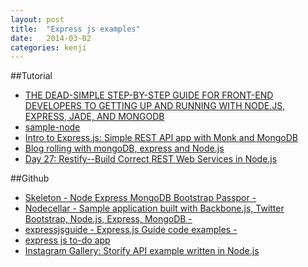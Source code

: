```yaml
---
layout: post
title:  "Express js examples"
date:   2014-03-02
categories: kenji
---
```


##Tutorial

- [THE DEAD-SIMPLE STEP-BY-STEP GUIDE FOR FRONT-END DEVELOPERS TO GETTING UP AND RUNNING WITH NODE.JS, EXPRESS, JADE, AND MONGODB](http://cwbuecheler.com/web/tutorials/2013/node-express-mongo/)
- [sample-node][sample-node]
- [Intro to Express.js: Simple REST API app with Monk and MongoDB][intro-express]
- [Blog rolling with mongoDB, express and Node.js](http://howtonode.org/express-mongodb)
- [Day 27: Restify--Build Correct REST Web Services in Node.js](https://www.openshift.com/blogs/day-27-restify-build-correct-rest-web-services-in-nodejs)



##Github
- [Skeleton - Node Express MongoDB Bootstrap Passpor -][skeleton]
- [Nodecellar - Sample application built with Backbone.js, Twitter Bootstrap, Node.js, Express, MongoDB -](https://github.com/ccoenraets/nodecellar)
- [expressjsguide - Express.js Guide code examples -](https://github.com/azat-co/expressjsguide)
- [express js to-do app](https://github.com/azat-co/todo-express)
- [Instagram Gallery: Storify API example written in Node.js](https://github.com/azat-co/sfy-gallery)


[sample-node]: http://blog.ijasoneverett.com/2013/03/a-sample-app-with-node-js-express-and-mongodb-part-1/
[skeleton]: https://github.com/dstroot/skeleton
[intro-express]: http://webapplog.com/intro-to-express-js-simple-rest-api-app-with-monk-and-mongodb/
